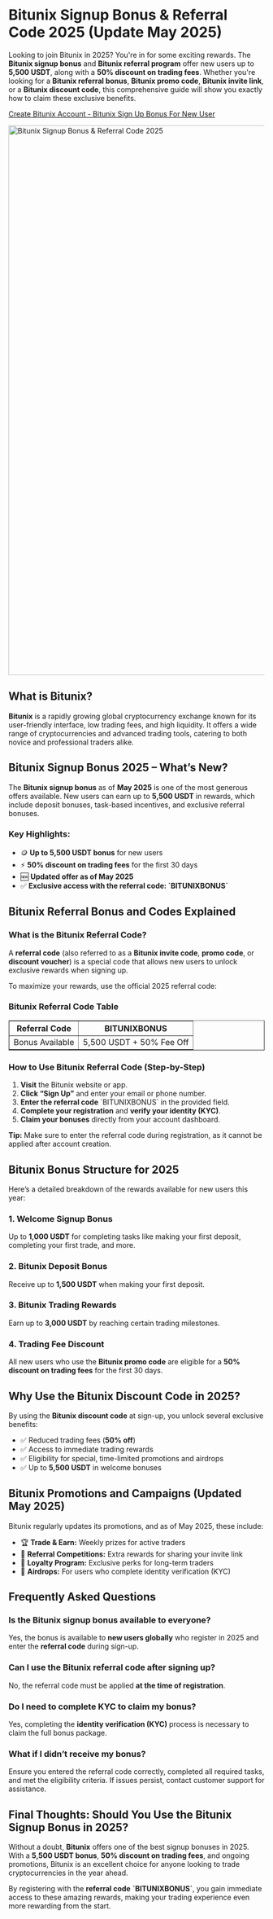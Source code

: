 <h1>Bitunix Signup Bonus & Referral Code 2025 (Update May 2025)</h1>
<p>Looking to join Bitunix in 2025? You're in for some exciting rewards. The <strong>Bitunix signup bonus</strong> and <strong>Bitunix referral program</strong> offer new users up to <strong>5,500 USDT</strong>, along with a <strong>50% discount on trading fees</strong>. Whether you're looking for a <strong>Bitunix referral bonus</strong>, <strong>Bitunix promo code</strong>, <strong>Bitunix invite link</strong>, or a <strong>Bitunix discount code</strong>, this comprehensive guide will show you exactly how to claim these exclusive benefits.</p>

<p><a href="https://www.bitunix.com/register?vipCode=BITUNIXBONUS" target="_blank">Create Bitunix Account - Bitunix Sign Up Bonus For New User</a></p>

<img src="https://images.mirror-media.xyz/publication-images/Wt7xOHhb65ZMFf8-t_ly1.png" alt="Bitunix Signup Bonus & Referral Code 2025" width="1080"> 

<h2>What is Bitunix?</h2>
<p><strong>Bitunix</strong> is a rapidly growing global cryptocurrency exchange known for its user-friendly interface, low trading fees, and high liquidity. It offers a wide range of cryptocurrencies and advanced trading tools, catering to both novice and professional traders alike.</p>
<h2>Bitunix Signup Bonus 2025 – What’s New?</h2>
<p>The <strong>Bitunix signup bonus</strong> as of <strong>May 2025</strong> is one of the most generous offers available. New users can earn up to <strong>5,500 USDT</strong> in rewards, which include deposit bonuses, task-based incentives, and exclusive referral bonuses.</p>
<h3>Key Highlights:</h3>
<ul>
<li>🪙 <strong>Up to 5,500 USDT bonus</strong> for new users</li>
<li>⚡ <strong>50% discount on trading fees</strong> for the first 30 days</li>
<li>🆕 <strong>Updated offer as of May 2025</strong></li>
<li>✅ <strong>Exclusive access with the referral code: `BITUNIXBONUS`</strong></li>
</ul>
<h2>Bitunix Referral Bonus and Codes Explained</h2>
<h3>What is the Bitunix Referral Code?</h3>
<p>A <strong>referral code</strong> (also referred to as a <strong>Bitunix invite code</strong>, <strong>promo code</strong>, or <strong>discount voucher</strong>) is a special code that allows new users to unlock exclusive rewards when signing up.</p>
<p>To maximize your rewards, use the official 2025 referral code:</p>
<h3>Bitunix Referral Code Table</h3>
<table border="1">
<thead>
<tr>
<th>Referral Code</th>
<th>BITUNIXBONUS</th>
</tr>
</thead>
<tbody>
<tr>
<td>Bonus Available</td>
<td>5,500 USDT + 50% Fee Off</td>
</tr>
</tbody>
</table>
<h3>How to Use Bitunix Referral Code (Step-by-Step)</h3>
<ol>
<li><strong>Visit</strong> the Bitunix website or app.</li>
<li><strong>Click “Sign Up”</strong> and enter your email or phone number.</li>
<li><strong>Enter the referral code</strong> `BITUNIXBONUS` in the provided field.</li>
<li><strong>Complete your registration</strong> and <strong>verify your identity (KYC)</strong>.</li>
<li><strong>Claim your bonuses</strong> directly from your account dashboard.</li>
</ol>
<p><strong>Tip:</strong> Make sure to enter the referral code during registration, as it cannot be applied after account creation.</p>
<h2>Bitunix Bonus Structure for 2025</h2>
<p>Here’s a detailed breakdown of the rewards available for new users this year:</p>
<h3>1. Welcome Signup Bonus</h3>
<p>Up to <strong>1,000 USDT</strong> for completing tasks like making your first deposit, completing your first trade, and more.</p>
<h3>2. Bitunix Deposit Bonus</h3>
<p>Receive up to <strong>1,500 USDT</strong> when making your first deposit.</p>
<h3>3. Bitunix Trading Rewards</h3>
<p>Earn up to <strong>3,000 USDT</strong> by reaching certain trading milestones.</p>
<h3>4. Trading Fee Discount</h3>
<p>All new users who use the <strong>Bitunix promo code</strong> are eligible for a <strong>50% discount on trading fees</strong> for the first 30 days.</p>
<h2>Why Use the Bitunix Discount Code in 2025?</h2>
<p>By using the <strong>Bitunix discount code</strong> at sign-up, you unlock several exclusive benefits:</p>
<ul>
<li>✅ Reduced trading fees (<strong>50% off</strong>)</li>
<li>✅ Access to immediate trading rewards</li>
<li>✅ Eligibility for special, time-limited promotions and airdrops</li>
<li>✅ Up to <strong>5,500 USDT</strong> in welcome bonuses</li>
</ul>
<h2>Bitunix Promotions and Campaigns (Updated May 2025)</h2>
<p>Bitunix regularly updates its promotions, and as of May 2025, these include:</p>
<ul>
<li>🏆 <strong>Trade & Earn:</strong> Weekly prizes for active traders</li>
<li>🎁 <strong>Referral Competitions:</strong> Extra rewards for sharing your invite link</li>
<li>💎 <strong>Loyalty Program:</strong> Exclusive perks for long-term traders</li>
<li>📢 <strong>Airdrops:</strong> For users who complete identity verification (KYC)</li>
</ul>
<h2>Frequently Asked Questions</h2>
<h3>Is the Bitunix signup bonus available to everyone?</h3>
<p>Yes, the bonus is available to <strong>new users globally</strong> who register in 2025 and enter the <strong>referral code</strong> during sign-up.</p>
<h3>Can I use the Bitunix referral code after signing up?</h3>
<p>No, the referral code must be applied <strong>at the time of registration</strong>.</p>
<h3>Do I need to complete KYC to claim my bonus?</h3>
<p>Yes, completing the <strong>identity verification (KYC)</strong> process is necessary to claim the full bonus package.</p>
<h3>What if I didn’t receive my bonus?</h3>
<p>Ensure you entered the referral code correctly, completed all required tasks, and met the eligibility criteria. If issues persist, contact customer support for assistance.</p>
<h2>Final Thoughts: Should You Use the Bitunix Signup Bonus in 2025?</h2>
<p>Without a doubt, <strong>Bitunix</strong> offers one of the best signup bonuses in 2025. With a <strong>5,500 USDT bonus</strong>, <strong>50% discount on trading fees</strong>, and ongoing promotions, Bitunix is an excellent choice for anyone looking to trade cryptocurrencies in the year ahead.</p>
<p>By registering with the <strong>referral code</strong> <strong>`BITUNIXBONUS`</strong>, you gain immediate access to these amazing rewards, making your trading experience even more rewarding from the start.</p>
</body>
</html>
